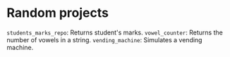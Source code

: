 # Random projects

`students_marks_repo`: Returns student's marks.
`vowel_counter`: Returns the number of vowels in a string.
`vending_machine`: Simulates a vending machine.
